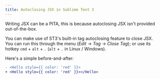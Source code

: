 ```yaml
---
title: Autoclosing JSX in Sublime Text 3
---
```


Writing JSX can be a PITA, this is because autoclosing JSX isn't provided out-of-the-box.

You can make use of ST3's built-in tag autoclosing feature to close JSX. You can run this through the menu (*Edit* -> *Tag* -> *Close Tag*); or use its hotkey `cmd` + `alt` + `.` (`alt` + `.` in Linux / Windows).

Here's a simple before-and-after:

```diff
- <Hello style={{ color: 'red' }}>
+ <Hello style={{ color: 'red' }}></Hello>
```
